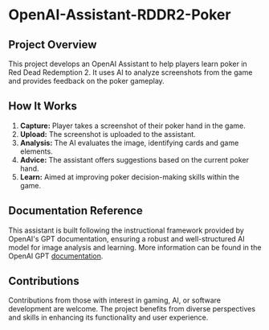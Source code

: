 # OpenAI-Assistant-RDDR2-Poker

## Project Overview

This project develops an OpenAI Assistant to help players learn poker in Red Dead Redemption 2. It uses AI to analyze screenshots from the game and provides feedback on the poker gameplay.

## How It Works

1. **Capture:** Player takes a screenshot of their poker hand in the game.
2. **Upload:** The screenshot is uploaded to the assistant.
3. **Analysis:** The AI evaluates the image, identifying cards and game elements.
4. **Advice:** The assistant offers suggestions based on the current poker hand.
5. **Learn:** Aimed at improving poker decision-making skills within the game.

## Documentation Reference

This assistant is built following the instructional framework provided by OpenAI's GPT documentation, ensuring a robust and well-structured AI model for image analysis and learning. More information can be found in the OpenAI GPT [documentation](https://platform.openai.com/docs/assistants/overview).

## Contributions

Contributions from those with interest in gaming, AI, or software development are welcome. The project benefits from diverse perspectives and skills in enhancing its functionality and user experience.
